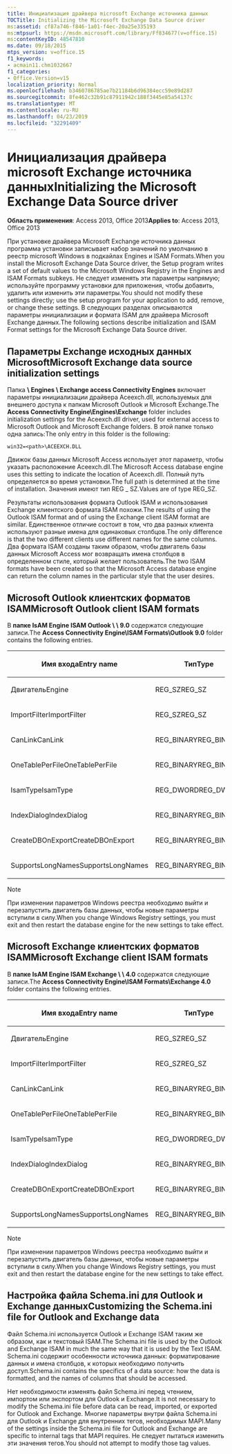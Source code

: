 ```yaml
---
title: Инициализация драйвера microsoft Exchange источника данных
TOCTitle: Initializing the Microsoft Exchange Data Source driver
ms:assetid: cf87a746-f846-1a01-f4ec-20a25e335193
ms:mtpsurl: https://msdn.microsoft.com/library/Ff834677(v=office.15)
ms:contentKeyID: 48547810
ms.date: 09/18/2015
mtps_version: v=office.15
f1_keywords:
- acmain11.chm1032667
f1_categories:
- Office.Version=v15
localization_priority: Normal
ms.openlocfilehash: b3460786785ae7b21184b6d96384ecc59e89d287
ms.sourcegitcommit: 8fe462c32b91c87911942c188f3445e85a54137c
ms.translationtype: MT
ms.contentlocale: ru-RU
ms.lasthandoff: 04/23/2019
ms.locfileid: "32291409"
---
```

# <a name="initializing-the-microsoft-exchange-data-source-driver"></a><span data-ttu-id="86cbc-102">Инициализация драйвера microsoft Exchange источника данных</span><span class="sxs-lookup"><span data-stu-id="86cbc-102">Initializing the Microsoft Exchange Data Source driver</span></span>

<span data-ttu-id="86cbc-103">**Область применения**: Access 2013, Office 2013</span><span class="sxs-lookup"><span data-stu-id="86cbc-103">**Applies to**: Access 2013, Office 2013</span></span>

<span data-ttu-id="86cbc-104">При установке драйвера Microsoft Exchange источника данных программа установки записывает набор значений по умолчанию в реестр microsoft Windows в подкайлах Engines и ISAM Formats.</span><span class="sxs-lookup"><span data-stu-id="86cbc-104">When you install the Microsoft Exchange Data Source driver, the Setup program writes a set of default values to the Microsoft Windows Registry in the Engines and ISAM Formats subkeys.</span></span> <span data-ttu-id="86cbc-105">Не следует изменять эти параметры напрямую; используйте программу установки для приложения, чтобы добавить, удалить или изменить эти параметры.</span><span class="sxs-lookup"><span data-stu-id="86cbc-105">You should not modify these settings directly; use the setup program for your application to add, remove, or change these settings.</span></span> <span data-ttu-id="86cbc-106">В следующих разделах описываются параметры инициализации и формата ISAM для драйвера Microsoft Exchange данных.</span><span class="sxs-lookup"><span data-stu-id="86cbc-106">The following sections describe initialization and ISAM Format settings for the Microsoft Exchange Data Source driver.</span></span>

## <a name="microsoft-exchange-data-source-initialization-settings"></a><span data-ttu-id="86cbc-107">Параметры Exchange исходных данных Microsoft</span><span class="sxs-lookup"><span data-stu-id="86cbc-107">Microsoft Exchange data source initialization settings</span></span>

<span data-ttu-id="86cbc-108">Папка **\\ Engines \\ Exchange access Connectivity Engines** включает параметры инициализации драйвера Aceexch.dll, используемых для внешнего доступа к папкам Microsoft Outlook и Microsoft Exchange.</span><span class="sxs-lookup"><span data-stu-id="86cbc-108">The **Access Connectivity Engine\\Engines\\Exchange** folder includes initialization settings for the Aceexch.dll driver, used for external access to Microsoft Outlook and Microsoft Exchange folders.</span></span> <span data-ttu-id="86cbc-109">В этой папке только одна запись:</span><span class="sxs-lookup"><span data-stu-id="86cbc-109">The only entry in this folder is the following:</span></span>

`win32=<path>\ACEEXCH.DLL`

<span data-ttu-id="86cbc-110">Движок базы данных Microsoft Access использует этот параметр, чтобы указать расположение Aceexch.dll.</span><span class="sxs-lookup"><span data-stu-id="86cbc-110">The Microsoft Access database engine uses this setting to indicate the location of Aceexch.dll.</span></span> <span data-ttu-id="86cbc-111">Полный путь определяется во время установки.</span><span class="sxs-lookup"><span data-stu-id="86cbc-111">The full path is determined at the time of installation.</span></span> <span data-ttu-id="86cbc-112">Значения имеют тип REG \_ SZ.</span><span class="sxs-lookup"><span data-stu-id="86cbc-112">Values are of type REG\_SZ.</span></span>

<span data-ttu-id="86cbc-113">Результаты использования формата Outlook ISAM и использования Exchange клиентского формата ISAM похожи.</span><span class="sxs-lookup"><span data-stu-id="86cbc-113">The results of using the Outlook ISAM format and of using the Exchange client ISAM format are similar.</span></span> <span data-ttu-id="86cbc-114">Единственное отличие состоит в том, что два разных клиента используют разные имена для одинаковых столбцов.</span><span class="sxs-lookup"><span data-stu-id="86cbc-114">The only difference is that the two different clients use different names for the same columns.</span></span> <span data-ttu-id="86cbc-115">Два формата ISAM созданы таким образом, чтобы двигатель базы данных Microsoft Access мог возвращать имена столбцов в определенном стиле, который желает пользователь.</span><span class="sxs-lookup"><span data-stu-id="86cbc-115">The two ISAM formats have been created so that the Microsoft Access database engine can return the column names in the particular style that the user desires.</span></span>

## <a name="microsoft-outlook-client-isam-formats"></a><span data-ttu-id="86cbc-116">Microsoft Outlook клиентских форматов ISAM</span><span class="sxs-lookup"><span data-stu-id="86cbc-116">Microsoft Outlook client ISAM formats</span></span>

<span data-ttu-id="86cbc-117">В **папке IsAM Engine ISAM Outlook \\ \\ 9.0** содержатся следующие записи.</span><span class="sxs-lookup"><span data-stu-id="86cbc-117">The **Access Connectivity Engine\\ISAM Formats\\Outlook 9.0** folder contains the following entries.</span></span>

<table>
<colgroup>
<col style="width: 33%" />
<col style="width: 33%" />
<col style="width: 33%" />
</colgroup>
<thead>
<tr class="header">
<th><p><span data-ttu-id="86cbc-118">Имя входа</span><span class="sxs-lookup"><span data-stu-id="86cbc-118">Entry name</span></span></p></th>
<th><p><span data-ttu-id="86cbc-119">Тип</span><span class="sxs-lookup"><span data-stu-id="86cbc-119">Type</span></span></p></th>
<th><p><span data-ttu-id="86cbc-120">Значение</span><span class="sxs-lookup"><span data-stu-id="86cbc-120">Value</span></span></p></th>
</tr>
</thead>
<tbody>
<tr class="odd">
<td><p><span data-ttu-id="86cbc-121">Двигатель</span><span class="sxs-lookup"><span data-stu-id="86cbc-121">Engine</span></span></p></td>
<td><p><span data-ttu-id="86cbc-122">REG_SZ</span><span class="sxs-lookup"><span data-stu-id="86cbc-122">REG_SZ</span></span></p></td>
<td><p><span data-ttu-id="86cbc-123">Exchange</span><span class="sxs-lookup"><span data-stu-id="86cbc-123">Exchange</span></span></p></td>
</tr>
<tr class="even">
<td><p><span data-ttu-id="86cbc-124">ImportFilter</span><span class="sxs-lookup"><span data-stu-id="86cbc-124">ImportFilter</span></span></p></td>
<td><p><span data-ttu-id="86cbc-125">REG_SZ</span><span class="sxs-lookup"><span data-stu-id="86cbc-125">REG_SZ</span></span></p></td>
<td><p><span data-ttu-id="86cbc-126">Outlook()</span><span class="sxs-lookup"><span data-stu-id="86cbc-126">Outlook()</span></span></p></td>
</tr>
<tr class="odd">
<td><p><span data-ttu-id="86cbc-127">CanLink</span><span class="sxs-lookup"><span data-stu-id="86cbc-127">CanLink</span></span></p></td>
<td><p><span data-ttu-id="86cbc-128">REG_BINARY</span><span class="sxs-lookup"><span data-stu-id="86cbc-128">REG_BINARY</span></span></p></td>
<td><p><span data-ttu-id="86cbc-129">01</span><span class="sxs-lookup"><span data-stu-id="86cbc-129">01</span></span></p></td>
</tr>
<tr class="even">
<td><p><span data-ttu-id="86cbc-130">OneTablePerFile</span><span class="sxs-lookup"><span data-stu-id="86cbc-130">OneTablePerFile</span></span></p></td>
<td><p><span data-ttu-id="86cbc-131">REG_BINARY</span><span class="sxs-lookup"><span data-stu-id="86cbc-131">REG_BINARY</span></span></p></td>
<td><p><span data-ttu-id="86cbc-132">00</span><span class="sxs-lookup"><span data-stu-id="86cbc-132">00</span></span></p></td>
</tr>
<tr class="odd">
<td><p><span data-ttu-id="86cbc-133">IsamType</span><span class="sxs-lookup"><span data-stu-id="86cbc-133">IsamType</span></span></p></td>
<td><p><span data-ttu-id="86cbc-134">REG_DWORD</span><span class="sxs-lookup"><span data-stu-id="86cbc-134">REG_DWORD</span></span></p></td>
<td><p><span data-ttu-id="86cbc-135">3</span><span class="sxs-lookup"><span data-stu-id="86cbc-135">3</span></span></p></td>
</tr>
<tr class="even">
<td><p><span data-ttu-id="86cbc-136">IndexDialog</span><span class="sxs-lookup"><span data-stu-id="86cbc-136">IndexDialog</span></span></p></td>
<td><p><span data-ttu-id="86cbc-137">REG_BINARY</span><span class="sxs-lookup"><span data-stu-id="86cbc-137">REG_BINARY</span></span></p></td>
<td><p><span data-ttu-id="86cbc-138">00</span><span class="sxs-lookup"><span data-stu-id="86cbc-138">00</span></span></p></td>
</tr>
<tr class="odd">
<td><p><span data-ttu-id="86cbc-139">CreateDBOnExport</span><span class="sxs-lookup"><span data-stu-id="86cbc-139">CreateDBOnExport</span></span></p></td>
<td><p><span data-ttu-id="86cbc-140">REG_BINARY</span><span class="sxs-lookup"><span data-stu-id="86cbc-140">REG_BINARY</span></span></p></td>
<td><p><span data-ttu-id="86cbc-141">00</span><span class="sxs-lookup"><span data-stu-id="86cbc-141">00</span></span></p></td>
</tr>
<tr class="even">
<td><p><span data-ttu-id="86cbc-142">SupportsLongNames</span><span class="sxs-lookup"><span data-stu-id="86cbc-142">SupportsLongNames</span></span></p></td>
<td><p><span data-ttu-id="86cbc-143">REG_BINARY</span><span class="sxs-lookup"><span data-stu-id="86cbc-143">REG_BINARY</span></span></p></td>
<td><p><span data-ttu-id="86cbc-144">01</span><span class="sxs-lookup"><span data-stu-id="86cbc-144">01</span></span></p></td>
</tr>
</tbody>
</table>



> [!NOTE]
> <span data-ttu-id="86cbc-145">При изменении параметров Windows реестра необходимо выйти и перезапустить двигатель базы данных, чтобы новые параметры вступили в силу.</span><span class="sxs-lookup"><span data-stu-id="86cbc-145">When you change Windows Registry settings, you must exit and then restart the database engine for the new settings to take effect.</span></span>



## <a name="microsoft-exchange-client-isam-formats"></a><span data-ttu-id="86cbc-146">Microsoft Exchange клиентских форматов ISAM</span><span class="sxs-lookup"><span data-stu-id="86cbc-146">Microsoft Exchange client ISAM formats</span></span>

<span data-ttu-id="86cbc-147">В **папке IsAM Engine ISAM Exchange \\ \\ 4.0** содержатся следующие записи.</span><span class="sxs-lookup"><span data-stu-id="86cbc-147">The **Access Connectivity Engine\\ISAM Formats\\Exchange 4.0** folder contains the following entries.</span></span>

<table>
<colgroup>
<col style="width: 33%" />
<col style="width: 33%" />
<col style="width: 33%" />
</colgroup>
<thead>
<tr class="header">
<th><p><span data-ttu-id="86cbc-148">Имя входа</span><span class="sxs-lookup"><span data-stu-id="86cbc-148">Entry name</span></span></p></th>
<th><p><span data-ttu-id="86cbc-149">Тип</span><span class="sxs-lookup"><span data-stu-id="86cbc-149">Type</span></span></p></th>
<th><p><span data-ttu-id="86cbc-150">Значение</span><span class="sxs-lookup"><span data-stu-id="86cbc-150">Value</span></span></p></th>
</tr>
</thead>
<tbody>
<tr class="odd">
<td><p><span data-ttu-id="86cbc-151">Двигатель</span><span class="sxs-lookup"><span data-stu-id="86cbc-151">Engine</span></span></p></td>
<td><p><span data-ttu-id="86cbc-152">REG_SZ</span><span class="sxs-lookup"><span data-stu-id="86cbc-152">REG_SZ</span></span></p></td>
<td><p><span data-ttu-id="86cbc-153">Exchange</span><span class="sxs-lookup"><span data-stu-id="86cbc-153">Exchange</span></span></p></td>
</tr>
<tr class="even">
<td><p><span data-ttu-id="86cbc-154">ImportFilter</span><span class="sxs-lookup"><span data-stu-id="86cbc-154">ImportFilter</span></span></p></td>
<td><p><span data-ttu-id="86cbc-155">REG_SZ</span><span class="sxs-lookup"><span data-stu-id="86cbc-155">REG_SZ</span></span></p></td>
<td><p><span data-ttu-id="86cbc-156">Exchange()</span><span class="sxs-lookup"><span data-stu-id="86cbc-156">Exchange()</span></span></p></td>
</tr>
<tr class="odd">
<td><p><span data-ttu-id="86cbc-157">CanLink</span><span class="sxs-lookup"><span data-stu-id="86cbc-157">CanLink</span></span></p></td>
<td><p><span data-ttu-id="86cbc-158">REG_BINARY</span><span class="sxs-lookup"><span data-stu-id="86cbc-158">REG_BINARY</span></span></p></td>
<td><p><span data-ttu-id="86cbc-159">01</span><span class="sxs-lookup"><span data-stu-id="86cbc-159">01</span></span></p></td>
</tr>
<tr class="even">
<td><p><span data-ttu-id="86cbc-160">OneTablePerFile</span><span class="sxs-lookup"><span data-stu-id="86cbc-160">OneTablePerFile</span></span></p></td>
<td><p><span data-ttu-id="86cbc-161">REG_BINARY</span><span class="sxs-lookup"><span data-stu-id="86cbc-161">REG_BINARY</span></span></p></td>
<td><p><span data-ttu-id="86cbc-162">00</span><span class="sxs-lookup"><span data-stu-id="86cbc-162">00</span></span></p></td>
</tr>
<tr class="odd">
<td><p><span data-ttu-id="86cbc-163">IsamType</span><span class="sxs-lookup"><span data-stu-id="86cbc-163">IsamType</span></span></p></td>
<td><p><span data-ttu-id="86cbc-164">REG_DWORD</span><span class="sxs-lookup"><span data-stu-id="86cbc-164">REG_DWORD</span></span></p></td>
<td><p><span data-ttu-id="86cbc-165">3</span><span class="sxs-lookup"><span data-stu-id="86cbc-165">3</span></span></p></td>
</tr>
<tr class="even">
<td><p><span data-ttu-id="86cbc-166">IndexDialog</span><span class="sxs-lookup"><span data-stu-id="86cbc-166">IndexDialog</span></span></p></td>
<td><p><span data-ttu-id="86cbc-167">REG_BINARY</span><span class="sxs-lookup"><span data-stu-id="86cbc-167">REG_BINARY</span></span></p></td>
<td><p><span data-ttu-id="86cbc-168">00</span><span class="sxs-lookup"><span data-stu-id="86cbc-168">00</span></span></p></td>
</tr>
<tr class="odd">
<td><p><span data-ttu-id="86cbc-169">CreateDBOnExport</span><span class="sxs-lookup"><span data-stu-id="86cbc-169">CreateDBOnExport</span></span></p></td>
<td><p><span data-ttu-id="86cbc-170">REG_BINARY</span><span class="sxs-lookup"><span data-stu-id="86cbc-170">REG_BINARY</span></span></p></td>
<td><p><span data-ttu-id="86cbc-171">00</span><span class="sxs-lookup"><span data-stu-id="86cbc-171">00</span></span></p></td>
</tr>
<tr class="even">
<td><p><span data-ttu-id="86cbc-172">SupportsLongNames</span><span class="sxs-lookup"><span data-stu-id="86cbc-172">SupportsLongNames</span></span></p></td>
<td><p><span data-ttu-id="86cbc-173">REG_BINARY</span><span class="sxs-lookup"><span data-stu-id="86cbc-173">REG_BINARY</span></span></p></td>
<td><p><span data-ttu-id="86cbc-174">01</span><span class="sxs-lookup"><span data-stu-id="86cbc-174">01</span></span></p></td>
</tr>
</tbody>
</table>



> [!NOTE]
> <span data-ttu-id="86cbc-175">При изменении параметров Windows реестра необходимо выйти и перезапустить двигатель базы данных, чтобы новые параметры вступили в силу.</span><span class="sxs-lookup"><span data-stu-id="86cbc-175">When you change Windows Registry settings, you must exit and then restart the database engine for the new settings to take effect.</span></span>



## <a name="customizing-the-schemaini-file-for-outlook-and-exchange-data"></a><span data-ttu-id="86cbc-176">Настройка файла Schema.ini для Outlook и Exchange данных</span><span class="sxs-lookup"><span data-stu-id="86cbc-176">Customizing the Schema.ini file for Outlook and Exchange data</span></span>

<span data-ttu-id="86cbc-177">Файл Schema.ini используется Outlook и Exchange ISAM таким же образом, как и текстовый ISAM.</span><span class="sxs-lookup"><span data-stu-id="86cbc-177">The Schema.ini file is used by the Outlook and Exchange ISAM in much the same way that it is used by the Text ISAM.</span></span> <span data-ttu-id="86cbc-178">Schema.ini содержит особенности источника данных: форматирование данных и имена столбцов, к которых необходимо получить доступ.</span><span class="sxs-lookup"><span data-stu-id="86cbc-178">Schema.ini contains the specifics of a data source: how the data is formatted, and the names of columns that should be accessed.</span></span>

<span data-ttu-id="86cbc-179">Нет необходимости изменять файл Schema.ini перед чтением, импортом или экспортом для Outlook и Exchange.</span><span class="sxs-lookup"><span data-stu-id="86cbc-179">It is not necessary to modify the Schema.ini file before data can be read, imported, or exported for Outlook and Exchange.</span></span> <span data-ttu-id="86cbc-180">Многие параметры внутри файла Schema.ini для Outlook и Exchange для внутренних тегов, необходимых MAPI.</span><span class="sxs-lookup"><span data-stu-id="86cbc-180">Many of the settings inside the Schema.ini file for Outlook and Exchange are specific to internal tags that MAPI requires.</span></span> <span data-ttu-id="86cbc-181">Не следует пытаться изменить эти значения тегов.</span><span class="sxs-lookup"><span data-stu-id="86cbc-181">You should not attempt to modify those tag values.</span></span>

